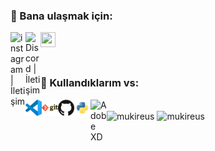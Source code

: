 ### 📩 Bana ulaşmak için:

[<img align="left" alt="instagram | İletişim" width="24px" src="https://github.com/simple-icons/simple-icons/blob/develop/icons/instagram.svg" />][instagram]
[<img align="left" alt="Discord | İletişim" width="24px" src="https://github.com/simple-icons/simple-icons/blob/develop/icons/discord.svg" />][discord]
[<img align="left" height="24" width="24" src="https://cdn.jsdelivr.net/npm/simple-icons@v4/icons/gmail.svg" />][gmail]


<br />


[instagram]: https://www.instagram.com/rwennnnnnnnn
[discord]: https://discord.com/users/573366129188274204
[gmail]: rwenjs@gmail.com
<br />

### 🔧 Kullandıklarım vs:

[<img align="left" alt="Visual Studio Code" width="26px" src="https://raw.githubusercontent.com/github/explore/80688e429a7d4ef2fca1e82350fe8e3517d3494d/topics/visual-studio-code/visual-studio-code.png" />][vsCode]
[<img align="left" alt="Git" width="26px" src="https://raw.githubusercontent.com/github/explore/80688e429a7d4ef2fca1e82350fe8e3517d3494d/topics/git/git.png" />][git]
[<img align="left" alt="GitHub" width="26px" src="https://raw.githubusercontent.com/github/explore/78df643247d429f6cc873026c0622819ad797942/topics/github/github.png" />][github]
[<img align="left" alt="Python" width="26px" src="https://raw.githubusercontent.com/github/explore/cebd63002168a05a6a642f309227eefeccd92950/topics/python/python.png" />][python]
[<img align="left" alt="Adobe XD" width="26px" src="https://upload.wikimedia.org/wikipedia/commons/thumb/c/c2/Adobe_XD_CC_icon.svg/1200px-Adobe_XD_CC_icon.svg.png" />][xd]

<br />

[vsCode]: https://code.visualstudio.com/
[git]: https://git-scm.com/
[github]: https://github.com/rwenjs
[python]: https://www.python.org/
[xd]: https://www.adobe.com/products/xd.html

<img height="180em" align="center" src="https://github-readme-stats.vercel.app/api?username=Github_Kullanıcı_Adınız&show_icons=true&locale=en&theme=algolia&include_all_commits=true&count_private=true" alt="mukireus"/>
  <img height="180em" align="center" src="https://github-readme-stats.vercel.app/api/top-langs?username=rwenjs&show_icons=true&locale=en&layout=compact&langs_count=8&theme=algolia" alt="mukireus"/>
<br />
<br />
